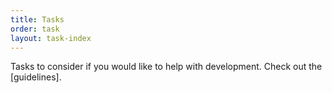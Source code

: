 ```yaml
---
title: Tasks 
order: task 
layout: task-index
---
```

 
Tasks to consider if you would like to help with development. 
Check out the [guidelines].
